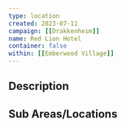 ```yaml
---
type: location
created: 2023-07-11
campaign: [[Drakkenheim]]
name: Red Lion Hotel
container: false
within: [[Emberwood Village]]
---
```


## Description


## Sub Areas/Locations

<!-- QueryToSerialize: LIST FROM "TTRPG/Drakkenheim/Locations" WHERE within = "Red Lion Hotel" -->
